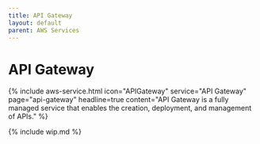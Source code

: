 ```yaml
---
title: API Gateway
layout: default
parent: AWS Services
---
```


# API Gateway

{% include aws-service.html icon="APIGateway" service="API Gateway" page="api-gateway" headline=true
    content="API Gateway is a fully managed service that enables the creation, deployment, and management of APIs." %}

{% include wip.md %}